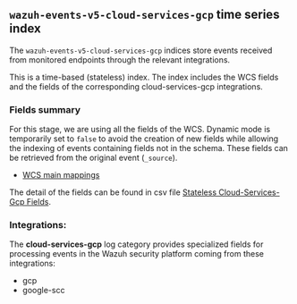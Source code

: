 ## `wazuh-events-v5-cloud-services-gcp` time series index

The `wazuh-events-v5-cloud-services-gcp` indices store events received from monitored endpoints through the relevant integrations.

This is a time-based (stateless) index. The index includes the WCS fields and the fields of the corresponding cloud-services-gcp integrations.

### Fields summary

For this stage, we are using all the fields of the WCS. Dynamic mode is temporarily set to `false` to avoid the creation of new fields while allowing the indexing of events containing fields not in the schema. These fields can be retrieved from the original event (`_source`).

- [WCS main mappings](../../main/docs/fields.csv)

The detail of the fields can be found in csv file [Stateless Cloud-Services-Gcp Fields](fields.csv).

### Integrations:

The **cloud-services-gcp** log category provides specialized fields for processing events in the Wazuh security platform coming from these integrations:
- gcp
- google-scc
